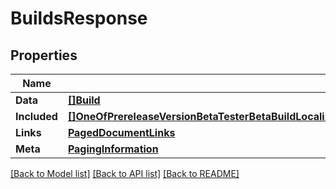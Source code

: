 # BuildsResponse

## Properties

Name | Type | Description | Notes
------------ | ------------- | ------------- | -------------
**Data** | [**[]Build**](Build.md) |  | 
**Included** | [**[]OneOfPrereleaseVersionBetaTesterBetaBuildLocalizationAppEncryptionDeclarationBetaAppReviewSubmissionAppBuildBetaDetailAppStoreVersionBuildIconPerfPowerMetricDiagnosticSignature**](oneOf&lt;PrereleaseVersion,BetaTester,BetaBuildLocalization,AppEncryptionDeclaration,BetaAppReviewSubmission,App,BuildBetaDetail,AppStoreVersion,BuildIcon,PerfPowerMetric,DiagnosticSignature&gt;.md) |  | [optional] 
**Links** | [**PagedDocumentLinks**](PagedDocumentLinks.md) |  | 
**Meta** | [**PagingInformation**](PagingInformation.md) |  | [optional] 

[[Back to Model list]](../README.md#documentation-for-models) [[Back to API list]](../README.md#documentation-for-api-endpoints) [[Back to README]](../README.md)


